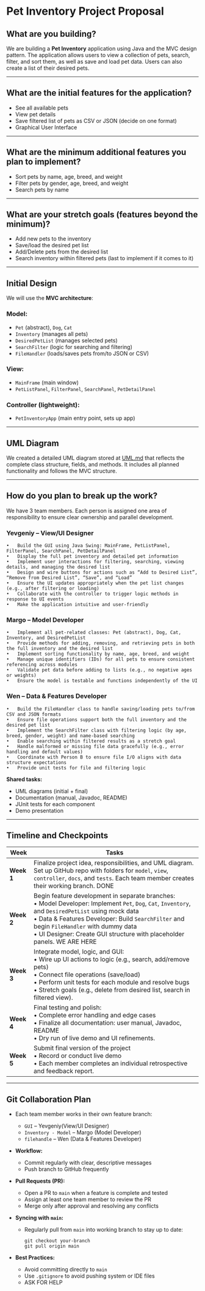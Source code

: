 # Pet Inventory Project Proposal

## What are you building?
We are building a **Pet Inventory** application using Java and the MVC design pattern. The application allows users to view a collection of pets, search, filter, and sort them, as well as save and load pet data. Users can also create a list of their desired pets.

---

## What are the initial features for the application?
- See all available pets
- View pet details
- Save filtered list of pets as CSV or JSON (decide on one format)
- Graphical User Interface

---

## What are the minimum additional features you plan to implement?
- Sort pets by name, age, breed, and weight
- Filter pets by gender, age, breed, and weight
- Search pets by name

---

## What are your stretch goals (features beyond the minimum)?
- Add new pets to the inventory
- Save/load the desired pet list
- Add/Delete pets from the desired list
- Search inventory within filtered pets (last to implement if it comes to it)
---

## Initial Design

We will use the **MVC architecture**:

### Model:
- `Pet` (abstract), `Dog`, `Cat`
- `Inventory` (manages all pets)
- `DesiredPetList` (manages selected pets)
- `SearchFilter` (logic for searching and filtering)
- `FileHandler` (loads/saves pets from/to JSON or CSV)

### View:
- `MainFrame` (main window)
- `PetListPanel`, `FilterPanel`, `SearchPanel`, `PetDetailPanel`

### Controller (lightweight):
- `PetInventoryApp` (main entry point, sets up app)

---

## UML Diagram

We created a detailed UML diagram stored at [UML.md](../DesignDocuments/UML.md) that reflects the complete class structure, fields, and methods. It includes all planned functionality and follows the MVC structure.

---

## How do you plan to break up the work?

We have 3 team members. Each person is assigned one area of responsibility to ensure clear ownership and parallel development.

### Yevgeniy – **View/UI Designer**

	•	Build the GUI using Java Swing: MainFrame, PetListPanel, FilterPanel, SearchPanel, PetDetailPanel
	•	Display the full pet inventory and detailed pet information
	•	Implement user interactions for filtering, searching, viewing details, and managing the desired list
	•	Design and wire buttons for actions such as “Add to Desired List”, “Remove from Desired List”, “Save”, and “Load”
	•	Ensure the UI updates appropriately when the pet list changes (e.g., after filtering or loading)
	•	Collaborate with the controller to trigger logic methods in response to UI events
	•	Make the application intuitive and user-friendly

### Margo – **Model Developer**

	•	Implement all pet-related classes: Pet (abstract), Dog, Cat, Inventory, and DesiredPetList
	•	Provide methods for adding, removing, and retrieving pets in both the full inventory and the desired list
	•	Implement sorting functionality by name, age, breed, and weight
	•	Manage unique identifiers (IDs) for all pets to ensure consistent referencing across modules
	•	Validate pet data before adding to lists (e.g., no negative ages or weights)
	•	Ensure the model is testable and functions independently of the UI

### Wen – **Data & Features Developer**

	•	Build the FileHandler class to handle saving/loading pets to/from CSV and JSON formats
	•	Ensure file operations support both the full inventory and the desired pet list
	•	Implement the SearchFilter class with filtering logic (by age, breed, gender, weight) and name-based searching
	•	Enable searching within filtered results as a stretch goal
	•	Handle malformed or missing file data gracefully (e.g., error handling and default values)
	•	Coordinate with Person B to ensure file I/O aligns with data structure expectations
	•	Provide unit tests for file and filtering logic

**Shared tasks:**
- UML diagrams (initial + final)
- Documentation (manual, Javadoc, README)
- JUnit tests for each component
- Demo presentation

---

## Timeline and Checkpoints

| Week     | Tasks                                                                                                                                                          |
|----------|-----------------------------------------------------------------------------------------------------------------------------------------------------------------|
| **Week 1** | Finalize project idea, responsibilities, and UML diagram. Set up GitHub repo with folders for `model`, `view`, `controller`, `docs`, and `tests`. Each team member creates their working branch. DONE|
| **Week 2** | Begin feature development in separate branches:  <br>• Model Developer: Implement `Pet`, `Dog`, `Cat`, `Inventory`, and `DesiredPetList` using mock data  <br>• Data & Features Developer: Build `SearchFilter` and begin `FileHandler` with dummy data  <br>• UI Designer: Create GUI structure with placeholder panels. WE ARE HERE|
| **Week 3** | Integrate model, logic, and GUI:  <br>• Wire up UI actions to logic (e.g., search, add/remove pets)  <br>• Connect file operations (save/load)  <br>• Perform unit tests for each module and resolve bugs  <br>• Stretch goals (e.g., delete from desired list, search in filtered view). |
| **Week 4** | Final testing and polish:  <br>• Complete error handling and edge cases  <br>• Finalize all documentation: user manual, Javadoc, README  <br>• Dry run of live demo and UI refinements. |
| **Week 5** | Submit final version of the project  <br>• Record or conduct live demo  <br>• Each member completes an individual retrospective and feedback report. |

---

## Git Collaboration Plan

- Each team member works in their own feature branch:
  - `GUI` – Yevgeniy(View/UI Designer)
  - `Inventory - Model` – Margo (Model Developer)
  - `filehandle` – Wen (Data & Features Developer)

- **Workflow:**
  - Commit regularly with clear, descriptive messages
  - Push branch to GitHub frequently

- **Pull Requests (PR):**
  - Open a PR to `main` when a feature is complete and tested
  - Assign at least one team member to review the PR
  - Merge only after approval and resolving any conflicts

- **Syncing with `main`:**
  - Regularly pull from `main` into working branch to stay up to date:
    ```
    git checkout your-branch
    git pull origin main
    ```

- **Best Practices:**
  - Avoid committing directly to `main`
  - Use `.gitignore` to avoid pushing system or IDE files
  - ASK FOR HELP

